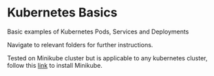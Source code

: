 # Kubernetes Basics

Basic examples of Kubernetes Pods, Services and Deployments

Navigate to relevant folders for further instructions.

Tested on Minikube cluster but is applicable to any kubernetes cluster, follow this [link](https://kubernetes.io/docs/tasks/tools/install-minikube/) to install Minikube.

